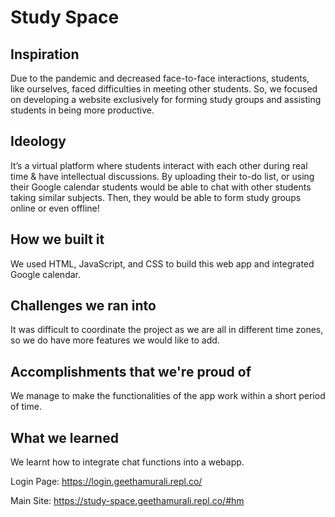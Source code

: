 # Study Space

## Inspiration

Due to the pandemic and decreased face-to-face interactions, students, like ourselves, faced difficulties in meeting other students. 
So, we focused on developing a website exclusively for forming study groups and assisting students in being more productive.

## Ideology

It’s a virtual platform where students interact with each other during real time & have intellectual discussions. 
By uploading their to-do list, or using their Google calendar students would be able to chat with other students taking similar subjects. 
Then, they would be able to form study groups online or even offline!

## How we built it

We used HTML, JavaScript, and CSS to build this web app and integrated Google calendar.

## Challenges we ran into

It was difficult to coordinate the project as we are all in different time zones, so we do have more features we would like to add.

## Accomplishments that we're proud of

We manage to make the functionalities of the app work within a short period of time.

## What we learned

We learnt how to integrate chat functions into a webapp.




Login Page: https://login.geethamurali.repl.co/


Main Site: https://study-space.geethamurali.repl.co/#hm
